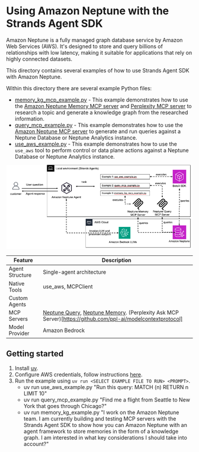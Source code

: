 # Using Amazon Neptune with the Strands Agent SDK
Amazon Neptune is a fully managed graph database service by Amazon Web Services (AWS). It's designed to store and query billions of relationships with low latency, making it suitable for applications that rely on highly connected datasets.

This directory contains several examples of how to use Strands Agent SDK with Amazon Neptune.

Within this directory there are several example Python files:

* [memory_kg_mcp_example.py](./memory_kg_mcp_example.py) - This example demonstrates how to use the [Amazon Neptune Memory MCP server](https://github.com/aws-samples/amazon-neptune-generative-ai-samples/tree/main/neptune-mcp-servers/neptune-memory) and [Perplexity MCP server](https://deepwiki.com/ppl-ai/modelcontextprotocol) to research a topic and generate a knowledge graph from the researched information.
* [query_mcp_example.py](./query_mcp_example.py) - This example demonstrates how to use the [Amazon Neptune MCP server](https://github.com/awslabs/mcp/tree/main/src/amazon-neptune-mcp-server) to generate and run queries against a Neptune Database or Neptune Analytics instance.
* [use_aws_example.py](./use_aws_example.py) - This example demonstrates how to use the `use_aws` tool to perform control or data plane actions against a Neptune Database or Neptune Analytics instance. 

![architecture](./architecture.png)

|Feature             |Description                                        |
|--------------------|---------------------------------------------------|
|Agent Structure     |Single-agent architecture                           |
|Native Tools        |use_aws, MCPClient|
|Custom Agents       ||
|MCP Servers         |[Neptune Query](https://github.com/awslabs/mcp/blob/main/src/amazon-neptune-mcp-server/README.md), [Neptune Memory](https://github.com/aws-samples/amazon-neptune-generative-ai-samples/tree/main/neptune-mcp-servers/neptune-memory/README.md). (Perplexity Ask MCP Server)[https://github.com/ppl-ai/modelcontextprotocol]               |
|Model Provider      |Amazon Bedrock                                     |

## Getting started

1. Install [uv](https://docs.astral.sh/uv/getting-started/installation/).
2. Configure AWS credentials, follow instructions [here](https://strandsagents.com/latest/user-guide/quickstart/#configuring-credentials).
3. Run the example using `uv run <SELECT EXAMPLE FILE TO RUN> <PROMPT>`.
    * uv run use_aws_example.py "Run this query: MATCH (n) RETURN n LIMIT 10"   
    * uv run query_mcp_example.py "Find me a flight from Seattle to New York that goes through Chicago?"   
    * uv run memory_kg_example.py "I work on the Amazon Neptune team.  I am currently building and testing MCP servers with the Strands Agent SDK to show how you can Amazon Neptune with an agent framework to store memories in the form of a knowledge graph.  I am interested in what key considerations I should take into account?"   


